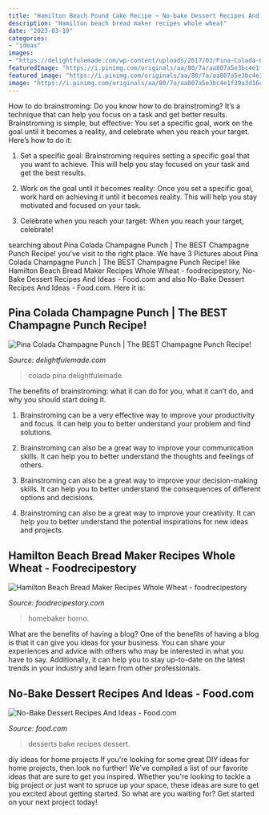```yaml
---
title: "Hamilton Beach Pound Cake Recipe ~ No-bake Dessert Recipes And Ideas"
description: "Hamilton beach bread maker recipes whole wheat"
date: "2023-03-19"
categories:
- "ideas"
images:
- "https://delightfulemade.com/wp-content/uploads/2017/03/Pina-Colada-Champagne-Punch-Pina-Colada-recipe-vert5-600x900.jpg"
featuredImage: "https://i.pinimg.com/originals/aa/80/7a/aa807a5e3bc4e1f39a3d16c2a17a2e54.jpg"
featured_image: "https://i.pinimg.com/originals/aa/80/7a/aa807a5e3bc4e1f39a3d16c2a17a2e54.jpg"
image: "https://i.pinimg.com/originals/aa/80/7a/aa807a5e3bc4e1f39a3d16c2a17a2e54.jpg"
---
```



How to do brainstroming:
Do you know how to do brainstroming? It’s a technique that can help you focus on a task and get better results. Brainstroming is simple, but effective: You set a specific goal, work on the goal until it becomes a reality, and celebrate when you reach your target. Here’s how to do it: 
1. Set a specific goal: Brainstroming requires setting a specific goal that you want to achieve. This will help you stay focused on your task and get the best results. 

2. Work on the goal until it becomes reality: Once you set a specific goal, work hard on achieving it until it becomes reality. This will help you stay motivated and focused on your task. 

3. Celebrate when you reach your target: When you reach your target, celebrate!

	

		
searching about Pina Colada Champagne Punch | The BEST Champagne Punch Recipe! you've visit to the right place. We have 3 Pictures about Pina Colada Champagne Punch | The BEST Champagne Punch Recipe! like Hamilton Beach Bread Maker Recipes Whole Wheat - foodrecipestory, No-Bake Dessert Recipes And Ideas - Food.com and also No-Bake Dessert Recipes And Ideas - Food.com. Here it is:
		
    
## Pina Colada Champagne Punch | The BEST Champagne Punch Recipe!

<img loading=lazy src="https://delightfulemade.com/wp-content/uploads/2017/03/Pina-Colada-Champagne-Punch-Pina-Colada-recipe-vert5-600x900.jpg" onerror="this.onerror=null;this.src='https://tse2.mm.bing.net/th?id=OIP.ihmsnB_wcwiuGN1fllqrJgHaLH&amp;pid=15.1';" alt="Pina Colada Champagne Punch | The BEST Champagne Punch Recipe!">

_Source: delightfulemade.com_

>colada pina delightfulemade. 

	

The benefits of brainstroming: what it can do for you, what it can’t do, and why you should start doing it.
1. Brainstroming can be a very effective way to improve your productivity and focus. It can help you to better understand your problem and find solutions.
2. Brainstroming can also be a great way to improve your communication skills. It can help you to better understand the thoughts and feelings of others.

3. Brainstroming can also be a great way to improve your decision-making skills. It can help you to better understand the consequences of different options and decisions.

4. Brainstroming can also be a great way to improve your creativity. It can help you to better understand the potential inspirations for new ideas and projects.

    
## Hamilton Beach Bread Maker Recipes Whole Wheat - Foodrecipestory

<img loading=lazy src="https://i.pinimg.com/originals/aa/80/7a/aa807a5e3bc4e1f39a3d16c2a17a2e54.jpg" onerror="this.onerror=null;this.src='https://tse1.mm.bing.net/th?id=OIP.WGtTFAEzaud5snR2vG5bCgHaF7&amp;pid=15.1';" alt="Hamilton Beach Bread Maker Recipes Whole Wheat - foodrecipestory">

_Source: foodrecipestory.com_

>homebaker horno. 

	

What are the benefits of having a blog?
One of the benefits of having a blog is that it can give you ideas for your business. You can share your experiences and advice with others who may be interested in what you have to say. Additionally, it can help you to stay up-to-date on the latest trends in your industry and learn from other professionals.

    
## No-Bake Dessert Recipes And Ideas - Food.com

<img loading=lazy src="https://img.sndimg.com/food/image/upload/q_92,fl_progressive/v1/img/recipes/30/74/39/T3sY2pbEToWhSFCPRmgd_spumoni-ice-cream-loaf-8858.jpg" onerror="this.onerror=null;this.src='https://tse2.mm.bing.net/th?id=OIP.pa2k_Qif2iyPPdfi9GsDTAHaE7&amp;pid=15.1';" alt="No-Bake Dessert Recipes And Ideas - Food.com">

_Source: food.com_

>desserts bake recipes dessert. 

	

diy ideas for home projects
If you're looking for some great DIY ideas for home projects, then look no further! We've compiled a list of our favorite ideas that are sure to get you inspired.
Whether you're looking to tackle a big project or just want to spruce up your space, these ideas are sure to get you excited about getting started. So what are you waiting for? Get started on your next project today!

